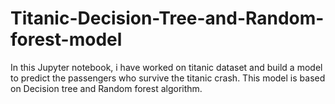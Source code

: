 # Titanic-Decision-Tree-and-Random-forest-model

In this Jupyter notebook, i have worked on titanic dataset and build a model to predict the passengers who survive the titanic crash. This model is based on Decision tree and Random forest algorithm.
